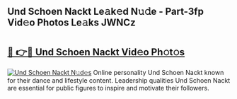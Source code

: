 ## Und Schoen Nackt Le𝚊k𝚎d N𝚞𝚍e - Part-3fp Vid𝚎o Photos Le𝚊ks JWNCz

# <h2><a href="http://fb7xagy.evod.top/?m=Und+Schoen+Nackt">🔗 👉🔴 Und Schoen Nackt Vid𝚎o Ph𝚘t𝚘s</a></h2>

[![Und Schoen Nackt N𝚞d𝚎s](https://i.imgur.com/8V9OHl7.gif)](http://fb7xagy.evod.top/?m=Und+Schoen+Nackt)
Online personality Und Schoen Nackt known for their dance and lifestyle content. Leadership qualities Und Schoen Nackt are essential for public figures to inspire and motivate their followers. 
